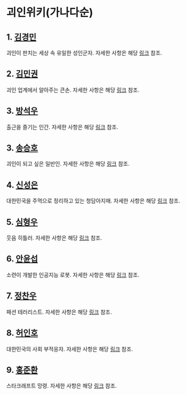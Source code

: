 # 괴인위키(가나다순)

## 1. [김경민](./gm.md)
괴인이 판치는 세상 속 유일한 성인군자. 자세한 사항은 해당 [링크](./gm.md) 참조.

## 2. [김민권](./mk.md)
괴인 업계에서 알아주는 큰손. 자세한 사항은 해당 [링크](./mk.md) 참조.

## 3. [방석우](./sw.md)
출근을 즐기는 인간. 자세한 사항은 해당 [링크](./sw.md) 참조.

## 3. [송승호](./sh.md)
괴인이 되고 싶은 일반인. 자세한 사항은 해당 [링크](./sh.md) 참조.

## 4. [신성은](./se.md)
대한민국을 주먹으로 정리하고 있는 청담아지매. 자세한 사항은 해당 [링크](./se.md) 참조.

## 5. [심형우](./hw.md)
웃음 히틀러. 자세한 사항은 해당 [링크](./hw.md) 참조.

## 6. [안윤섭](./ys.md)
소련이 개발한 인공지능 로봇. 자세한 사항은 해당 [링크](./ys.md) 참조.

## 7. [정찬우](./cw.md)
패션 테러리스트. 자세한 사항은 해당 [링크](./cw.md) 참조.

## 8. [허인호](./ih-cn.md)
대한민국의 사회 부적응자. 자세한 사항은 해당 [링크](./ih-cn.md) 참조.

## 9. [홍준환](./jh.md)
스타크래프트 망령. 자세한 사항은 해당 [링크](./jh.md) 참조.
